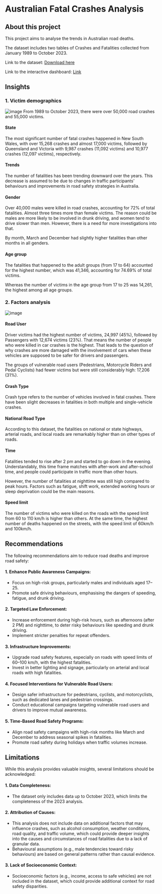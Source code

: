 # Australian Fatal Crashes Analysis

## About this project
This project aims to analyse the trends in Australian road deaths. 

The dataset includes two tables of Crashes and Fatalities collected from January 1989 to October 2023. 

Link to the dataset: [Download here](https://data.gov.au/dataset/ds-dga-5b530fb8-526e-4fbf-b0f6-aa24e84e4277/details)

Link to the interactive dashboard: [Link](https://app.fabric.microsoft.com/view?r=eyJrIjoiZmYyZjFiMGUtMjViOS00MWZhLTlhYTYtMjBkOGQ0YWQyMTIxIiwidCI6Ijg0NTZjNDAxLTU2MDEtNDUyOS1hNDQ2LWVmZDNkZTMyNmMyMCJ9)

## Insights
### 1.	Victim demographics 
![image](https://github.com/user-attachments/assets/1ba365eb-dacc-4ab3-ba78-0f78e47fdebc)
From 1989 to October 2023, there were over 50,000 road crashes and 55,000 victims. 

#### State
The most significant number of fatal crashes happened in New South Wales, with over 15,268 crashes and almost 17,000 victims, followed by Queensland and Victoria with 9,987 crashes (11,092 victims) and 10,977 crashes (12,097 victims), respectively.

#### Trends
The number of fatalities has been trending downward over the years. This decrease is assumed to be due to changes in traffic participants’ behaviours and improvements in road safety strategies in Australia.

#### Gender
Over 40,000 males were killed in road crashes, accounting for 72% of total fatalities. Almost three times more than female victims. The reason could be males are more likely to be involved in drunk driving, and women tend to drive slower than men. However, there is a need for more investigations into that. 

By month, March and December had slightly higher fatalities than other months in all genders.

#### Age group 
The fatalities that happened to the adult groups (from 17 to 64) accounted for the highest number, which was 41,346, accounting for 74.69% of total victims.  

Whereas the number of victims in the age group from 17 to 25 was 14,261, the highest among all age groups. 

### 2.	Factors analysis 
![image](https://github.com/user-attachments/assets/367d32d6-2ac9-46ec-a1d5-08fed7e45bf0)

#### Road User
Driver victims had the highest number of victims, 24,997 (45%), followed by Passengers with 12,674 victims (23%). That means the number of people who were killed in car crashes is the highest. That leads to the question of why crashes are more damaged with the involvement of cars when these vehicles are supposed to be safer for drivers and passengers. 

The groups of vulnerable road users (Pedestrians, Motorcycle Riders and Pedal Cyclists) had fewer victims but were still considerably high: 17,206 (31%). 

#### Crash Type 
Crash type refers to the number of vehicles involved in fatal crashes. 
There have been slight decreases in fatalities in both multiple and single-vehicle crashes. 

#### National Road Type 
According to this dataset, the fatalities on national or state highways, arterial roads, and local roads are remarkably higher than on other types of roads.

#### Time
Fatalities tended to rise after 2 pm and started to go down in the evening. Understandably, this time frame matches with after-work and after-school time, and people could participate in traffic more than other hours.

However, the number of fatalities at nighttime was still high compared to peak hours. Factors such as fatigue, shift work, extended working hours or sleep deprivation could be the main reasons.

#### Speed limit 
The number of victims who were killed on the roads with the speed limit from 60 to 110 km/h is higher than others. At the same time, the highest number of deaths happened on the streets, with the speed limit of 60km/h and 100km/h. 

## Recommendations 
The following recommendations aim to reduce road deaths and improve road safety:
#### 1.	Enhance Public Awareness Campaigns:
- 	Focus on high-risk groups, particularly males and individuals aged 17–25.
- 	Promote safe driving behaviours, emphasising the dangers of speeding, fatigue, and drunk driving.
#### 2.	Targeted Law Enforcement:
- Increase enforcement during high-risk hours, such as afternoons (after 2 PM) and nighttime, to deter risky behaviours like speeding and drunk driving.
- Implement stricter penalties for repeat offenders.
#### 3.	Infrastructure Improvements:
- Upgrade road safety features, especially on roads with speed limits of 60–100 km/h, with the highest fatalities.
- Invest in better lighting and signage, particularly on arterial and local roads with high fatalities.
#### 4.	Focused Interventions for Vulnerable Road Users:
- Design safer infrastructure for pedestrians, cyclists, and motorcyclists, such as dedicated lanes and pedestrian crossings.
- Conduct educational campaigns targeting vulnerable road users and drivers to improve mutual awareness.
#### 5.	Time-Based Road Safety Programs:
- Align road safety campaigns with high-risk months like March and December to address seasonal spikes in fatalities.
-	Promote road safety during holidays when traffic volumes increase.
## Limitations
While this analysis provides valuable insights, several limitations should be acknowledged:
#### 1.	Data Completeness:
- 	The dataset only includes data up to October 2023, which limits the completeness of the 2023 analysis.
#### 2.	Attribution of Causes:
- This analysis does not include data on additional factors that may influence crashes, such as alcohol consumption, weather conditions, road quality, and traffic volume, which could provide deeper insights into the causes and circumstances of road fatalities due to a lack of granular data.
- Behavioural assumptions (e.g., male tendencies toward risky behaviours) are based on general patterns rather than causal evidence.
#### 3.	Lack of Socioeconomic Context:
- Socioeconomic factors (e.g., income, access to safe vehicles) are not included in the dataset, which could provide additional context for road safety disparities.


